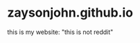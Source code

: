 # zaysonjohn.github.io

this is my website: "this is not reddit"



































